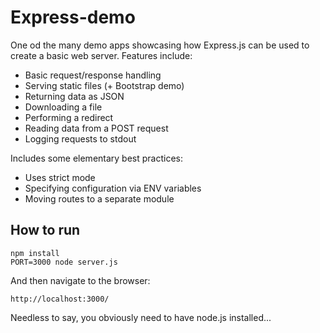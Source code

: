 # Express-demo

One od the many demo apps showcasing how Express.js can be used to create a basic web server. Features include:

* Basic request/response handling
* Serving static files (+ Bootstrap demo)
* Returning data as JSON
* Downloading a file
* Performing a redirect
* Reading data from a POST request
* Logging requests to stdout

Includes some elementary best practices:

* Uses strict mode
* Specifying configuration via ENV variables
* Moving routes to a separate module

## How to run

```
npm install
PORT=3000 node server.js
```

And then navigate to the browser:

```
http://localhost:3000/
```

Needless to say, you obviously need to have node.js installed...